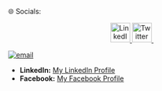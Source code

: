 🌐 Socials:<br>

<p align="center">
  <a href="https://www.linkedin.com/in/rashmika-naveen-9b21b32b1?utm_source=share&utm_campaign=share_via&utm_content=profile&utm_medium=android_app">
    <img src="https://example.com/linkedin.png" alt="LinkedIn" width="40" height="40"/>
  </a>
  <a href="rashmikay.22@cse.mrt.ac.lk">
    <img src="https://example.com/twitter.png" alt="Twitter" width="40" height="40"/>
  </a>
  <a href="https://web.facebook.com/rashmika.naveen">
    <img src=" " alt="Facebook" width="1" height="1"/>

  </a>
</p>

[![email](https://github.com/user-attachments/assets/930c9ad4-a9fa-499e-9867-af928c2539ff)](rashmikay.22@cse.mrt.ac.lk)
- **LinkedIn:** [My LinkedIn Profile](https://www.linkedin.com/in/rashmika-naveen-9b21b32b1?utm_source=share&utm_campaign=share_via&utm_content=profile&utm_medium=android_app)
- **Facebook:** [My Facebook Profile](https://web.facebook.com/rashmika.naveen)
<!--- 🌱 I’m currently learning CSE at the University of Moratuwa...
 💞️ I’m looking to collaborae on ...
- 📫 How to reach me ...--->

<!---
rashmikanaveen/rashmikanaveen is a ✨ special ✨ repository because its `README.md` (this file) appears on your GitHub profile.
You can click the Preview link to take a look at your changes.
--->
